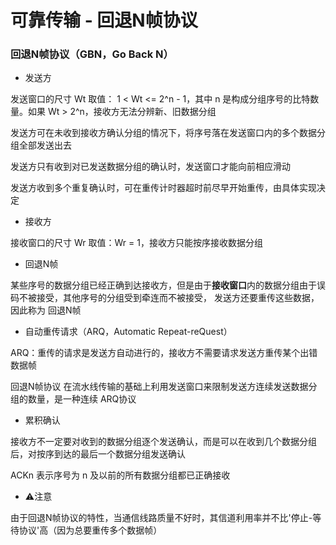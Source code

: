 # 可靠传输 - 回退N帧协议


### 回退N帧协议（GBN，Go Back N）

* 发送方

发送窗口的尺寸 Wt 取值： 1 < Wt <= 2^n - 1，其中 n 是构成分组序号的比特数量。如果 Wt > 2^n，接收方无法分辨新、旧数据分组

发送方可在未收到接收方确认分组的情况下，将序号落在发送窗口内的多个数据分组全部发送出去

发送方只有收到对已发送数据分组的确认时，发送窗口才能向前相应滑动

发送方收到多个重复确认时，可在重传计时器超时前尽早开始重传，由具体实现决定


* 接收方

接收窗口的尺寸 Wr 取值：Wr = 1，接收方只能按序接收数据分组


* 回退N帧

某些序号的数据分组已经正确到达接收方，但是由于**接收窗口**内的数据分组由于误码不被接受，其他序号的分组受到牵连而不被接受，
发送方还要重传这些数据，因此称为 回退N帧


* 自动重传请求（ARQ，Automatic Repeat-reQuest）

ARQ：重传的请求是发送方自动进行的，接收方不需要请求发送方重传某个出错数据帧

回退N帧协议 在流水线传输的基础上利用发送窗口来限制发送方连续发送数据分组的数量，是一种连续 ARQ协议


* 累积确认

接收方不一定要对收到的数据分组逐个发送确认，而是可以在收到几个数据分组后，对按序到达的最后一个数据分组发送确认

ACKn 表示序号为 n 及以前的所有数据分组都已正确接收


* ⚠️注意

由于回退N帧协议的特性，当通信线路质量不好时，其信道利用率并不比'停止-等待协议'高（因为总要重传多个数据帧）
